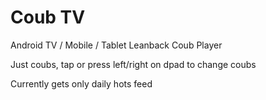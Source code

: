 # Coub TV

Android TV / Mobile / Tablet Leanback Coub Player

Just coubs, tap or press left/right on dpad to change coubs

Currently gets only daily hots feed
